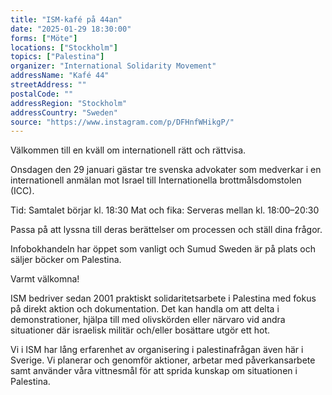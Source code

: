 ```yaml
---
title: "ISM-kafé på 44an"
date: "2025-01-29 18:30:00"
forms: ["Möte"]
locations: ["Stockholm"]
topics: ["Palestina"]
organizer: "International Solidarity Movement"
addressName: "Kafé 44"
streetAddress: ""
postalCode: ""
addressRegion: "Stockholm"
addressCountry: "Sweden"
source: "https://www.instagram.com/p/DFHnfWHikgP/"
---
```

Välkommen till en kväll om internationell rätt och rättvisa.

Onsdagen den 29 januari gästar tre svenska advokater som medverkar i en internationell anmälan mot Israel till Internationella brottmålsdomstolen (ICC).

Tid: Samtalet börjar kl. 18:30
Mat och fika: Serveras mellan kl. 18:00–20:30

Passa på att lyssna till deras berättelser om processen och ställ dina frågor.

Infobokhandeln har öppet som vanligt och Sumud Sweden är på plats och säljer böcker om Palestina.

Varmt välkomna!

ISM bedriver sedan 2001 praktiskt solidaritetsarbete i Palestina med fokus på direkt aktion och dokumentation. Det kan handla om att delta i demonstrationer, hjälpa till med olivskörden eller närvaro vid andra situationer där israelisk militär och/eller bosättare utgör ett hot.

Vi i ISM har lång erfarenhet av organisering i palestinafrågan även här i Sverige. Vi planerar och genomför aktioner, arbetar med påverkansarbete samt använder våra vittnesmål för att sprida kunskap om situationen i Palestina.